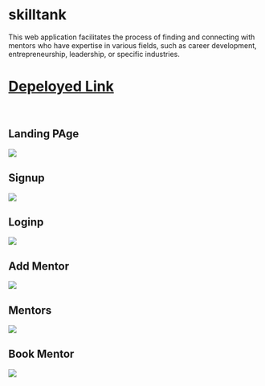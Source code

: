 # skilltank
 This web application facilitates the process of finding and connecting with mentors who have expertise in various fields, such as career development, entrepreneurship, leadership, or specific industries.
 <h1><a href="https://skilltank-zksz.vercel.app/" target="_blank">Depeloyed Link</a></h1>
 <br/>
 <h2>Landing PAge</h2>
 <img src="https://github.com/santoshy1101/skilltank/assets/107991675/38660c12-c62a-4a02-9eb3-521fc6ff9144" />
<h2>Signup</h2>
 <img src="https://github.com/santoshy1101/skilltank/assets/107991675/e9ca9d24-e46c-411a-bc0d-937629e81367" />
<h2>Loginp</h2>
 <img src="https://github.com/santoshy1101/skilltank/assets/107991675/3678364f-5673-40d2-9967-ed80161eb9c1" />

<h2>Add Mentor</h2>
 <img src="https://github.com/santoshy1101/skilltank/assets/107991675/139bfeae-b771-4e69-a802-043a48a5145f" />
<h2>Mentors</h2>
 <img src="https://github.com/santoshy1101/skilltank/assets/107991675/4e7aaa6b-2d74-4329-aa9a-3aafc9efec27" />
<h2>Book Mentor</h2>
 <img src="https://github.com/santoshy1101/skilltank/assets/107991675/a90b7592-c4f4-45ba-ba3d-1d044b9cf2a4)" />
